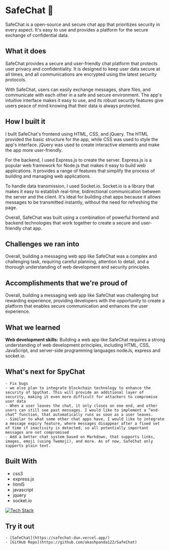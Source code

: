 # SafeChat 💬
SafeChat is a open-source and secure chat app that prioritizes security in every aspect. It's easy to use and provides a platform for the secure exchange of confidential data.

## **What it does**
SafeChat provides a secure and user-friendly chat platform that protects user privacy and confidentiality. It is designed to keep user data secure at all times, and all communications are encrypted using the latest security protocols.

With SafeChat, users can easily exchange messages, share files, and communicate with each other in a safe and secure environment. The app's intuitive interface makes it easy to use, and its robust security features give users peace of mind knowing that their data is always protected.

## **How I built it**
I built SafeChat's frontend using HTML, CSS, and jQuery. The HTML provided the basic structure for the app, while CSS was used to style the app's interface. jQuery was used to create interactive elements and make the app more user-friendly.

For the backend, I used Express.js to create the server. Express.js is a popular web framework for Node.js that makes it easy to build web applications. It provides a range of features that simplify the process of building and managing web applications.

To handle data transmission, I used Socket.io. Socket.io is a library that makes it easy to establish real-time, bidirectional communication between the server and the client. It's ideal for building chat apps because it allows messages to be transmitted instantly, without the need for refreshing the page.

Overall, SafeChat was built using a combination of powerful frontend and backend technologies that work together to create a secure and user-friendly chat app.

## Challenges we ran into
Overall, building a messaging web app like SafeChat was a complex and challenging task, requiring careful planning, attention to detail, and a thorough understanding of web development and security principles.

## Accomplishments that we're proud of
Overall, building a messaging web app like SafeChat was challenging but rewarding experience, providing developers with the opportunity to create a platform that enables secure communication and enhances the user experience.

## What we learned
**Web development skills:** Building a web app like SafeChat requires a strong understanding of web development principles, including HTML, CSS, JavaScript, and server-side programming languages nodeJs, express and socket.io.

## What's next for SpyChat
    - Fix bugs
    - we also plan to integrate blockchain technology to enhance the security of SpyChat. This will provide an additional layer of security, making it even more difficult for attackers to compromise user data
    - When a user leaves the chat, it only closes on one end, and other users can still see past messages. I would like to implement a “end-chat” function, that automatically runs as soon as a user leaves.
    - Similar to what some other chat apps have, I would like to integrate a message expiry feature, where messages disappear after a fixed set of time if inactivity is detected, so all potentially important messages are not compromised
    - Add a better chat system based on Markdown, that supports links, images, emoji (using Twemoji), and more. As of now, SafeChat only supports plain text.

## **Built With**

- css3
- express.js
- html5
- javascript
- jquery
- socket.io

[![Tech Stack](https://skills.thijs.gg/icons?i=css,html,js,nodejs,jquery&theme=dark)](https://skills.thijs.gg)

## Try it out
    - [SafeChat](https://safechat-dun.vercel.app/)
    - [GitHub Repo](https://github.com/akashpanda122/SafeChat)